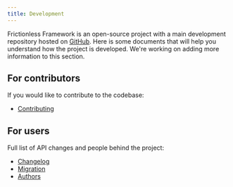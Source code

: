 ```yaml
---
title: Development
---
```


Frictionless Framework is an open-source project with a main development repository hosted on [GitHub](https://github.com/frictionlessdata/frictionless-py). Here is some documents that will help you understand how the project is developed. We're working on adding more information to this section.

## For contributors

If you would like to contribute to the codebase:

- [Contributing](contributing.md)

## For users

Full list of API changes and people behind the project:

- [Changelog](changelog.md)
- [Migration](migration.md)
- [Authors](authors.md)
